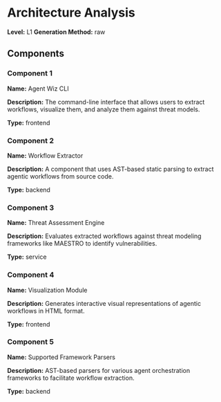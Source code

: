 # Architecture Analysis

**Level:** L1
**Generation Method:** raw

## Components

### Component 1

**Name:** Agent Wiz CLI

**Description:** The command-line interface that allows users to extract workflows, visualize them, and analyze them against threat models.

**Type:** frontend

### Component 2

**Name:** Workflow Extractor

**Description:** A component that uses AST-based static parsing to extract agentic workflows from source code.

**Type:** backend

### Component 3

**Name:** Threat Assessment Engine

**Description:** Evaluates extracted workflows against threat modeling frameworks like MAESTRO to identify vulnerabilities.

**Type:** service

### Component 4

**Name:** Visualization Module

**Description:** Generates interactive visual representations of agentic workflows in HTML format.

**Type:** frontend

### Component 5

**Name:** Supported Framework Parsers

**Description:** AST-based parsers for various agent orchestration frameworks to facilitate workflow extraction.

**Type:** backend

